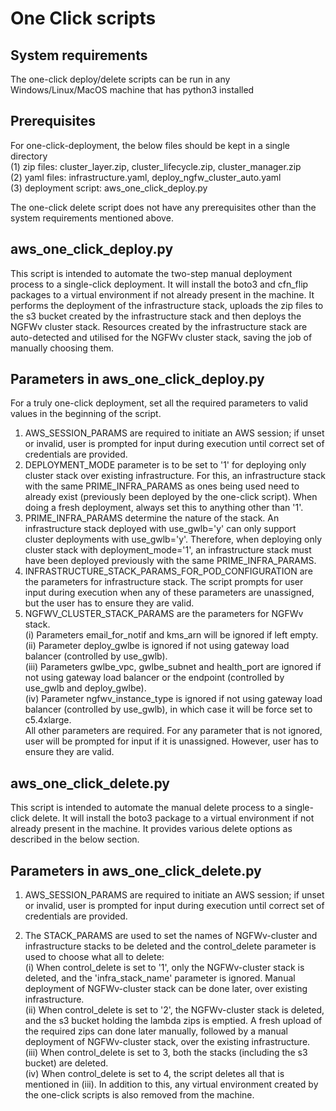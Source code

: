 # One Click scripts

## System requirements

The one-click deploy/delete scripts can be run in any Windows/Linux/MacOS machine that has python3 installed

## Prerequisites

For one-click-deployment, the below files should be kept in a single directory<br>
    (1) zip files: cluster_layer.zip, cluster_lifecycle.zip, cluster_manager.zip<br>
    (2) yaml files:  infrastructure.yaml, deploy_ngfw_cluster_auto.yaml<br>
    (3) deployment script: aws_one_click_deploy.py<br>

The one-click delete script does not have any prerequisites other than the system requirements mentioned above.

## aws_one_click_deploy.py

This script is intended to automate the two-step manual deployment process to a single-click deployment.
It will install the boto3 and cfn_flip packages to a virtual environment if not already present in the machine.
It performs the deployment of the infrastructure stack, uploads the zip files to the s3 bucket created by the infrastructure stack and then deploys the NGFWv cluster stack.
Resources created by the infrastructure stack are auto-detected and utilised for the NGFWv cluster stack, saving the job of manually choosing them.

## Parameters in aws_one_click_deploy.py

For a truly one-click deployment, set all the required parameters to valid values in the beginning of the script.

  1. AWS_SESSION_PARAMS are required to initiate an AWS session; if unset or invalid, user is prompted for input during execution until correct set of credentials are provided.
  2. DEPLOYMENT_MODE parameter is to be set to '1' for deploying only cluster stack over existing infrastructure. For this, an infrastructure stack with the same PRIME_INFRA_PARAMS as ones being used need to already exist (previously been deployed by the one-click script). When doing a fresh deployment, always set this to anything other than '1'.
  3. PRIME_INFRA_PARAMS determine the nature of the stack. An infrastructure stack deployed with use_gwlb='y' can only support cluster deployments with use_gwlb='y'. Therefore, when deploying only cluster stack with deployment_mode='1', an infrastructure stack must have been deployed previously with the same PRIME_INFRA_PARAMS.
  4. INFRASTRUCTURE_STACK_PARAMS_FOR_POD_CONFIGURATION are the parameters for infrastructure stack. The script prompts for user input during execution when any of these parameters are unassigned, but the user has to ensure they are valid.
  5. NGFWV_CLUSTER_STACK_PARAMS are the parameters for NGFWv stack.<br>
      (i) Parameters email_for_notif and kms_arn will be ignored if left empty.<br>
      (ii) Parameter deploy_gwlbe is ignored if not using gateway load balancer (controlled by use_gwlb).<br>
      (iii) Parameters gwlbe_vpc, gwlbe_subnet and health_port are ignored if not using gateway load balancer or the endpoint (controlled by use_gwlb and deploy_gwlbe).<br>
      (iv) Parameter ngfwv_instance_type is ignored if not using gateway load balancer (controlled by use_gwlb), in which case it will be force set to c5.4xlarge.<br>
    All other parameters are required.
    For any parameter that is not ignored, user will be prompted for input if it is unassigned.
    However, user has to ensure they are valid.

## aws_one_click_delete.py

This script is intended to automate the manual delete process to a single-click delete.
It will install the boto3 package to a virtual environment if not already present in the machine.
It provides various delete options as described in the below section.

## Parameters in aws_one_click_delete.py

1. AWS_SESSION_PARAMS are required to initiate an AWS session; if unset or invalid, user is prompted for input during execution until correct set of credentials are provided.

2. The STACK_PARAMS are used to set the names of NGFWv-cluster and infrastructure stacks to be deleted and the control_delete parameter is used to choose what all to delete:<br>
  (i) When control_delete is set to '1', only the NGFWv-cluster stack is deleted, and the 'infra_stack_name' parameter is ignored. Manual deployment of NGFWv-cluster stack can be done later, over existing infrastructure.<br>
  (ii) When control_delete is set to '2', the NGFWv-cluster stack is deleted, and the s3 bucket holding the lambda zips is emptied. A fresh upload of the required zips can done later manually, followed by a manual deployment of NGFWv-cluster stack, over the existing infrastructure.<br>
  (iii) When control_delete is set to 3, both the stacks (including the s3 bucket) are deleted.<br>
  (iv) When control_delete is set to 4, the script deletes all that is mentioned in (iii). In addition to this, any virtual environment created by the one-click scripts is also removed from the machine.
